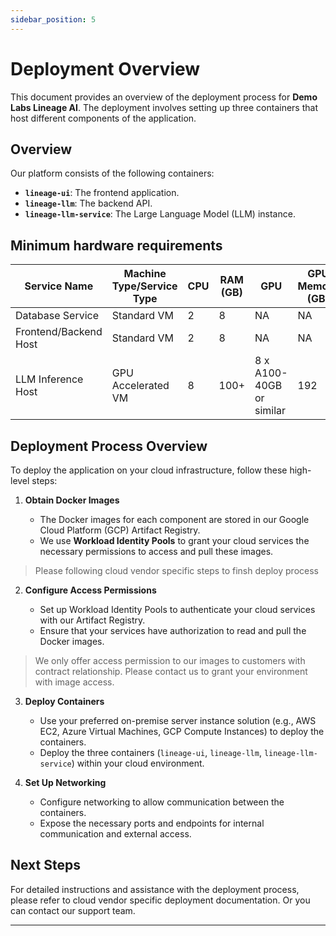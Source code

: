 ```yaml
---
sidebar_position: 5
---
```


# Deployment Overview

This document provides an overview of the deployment process for **Demo Labs Lineage AI**. The deployment involves setting up three containers that host different components of the application.

## Overview

Our platform consists of the following containers:

- **`lineage-ui`**: The frontend application.
- **`lineage-llm`**: The backend API.
- **`lineage-llm-service`**: The Large Language Model (LLM) instance.

## Minimum hardware requirements

| Service Name          | Machine Type/Service Type | CPU | RAM (GB) | GPU           | GPU Memory (GB) | STORAGE (GB) | Amount |
|-----------------------|---------------------------|-----|----------|---------------|------------|--------------|--------|
| Database Service      | Standard VM               | 2   | 8        | NA            | NA         | 10          | 1      |
| Frontend/Backend Host | Standard VM               | 2   | 8        | NA            | NA         | 10           | 1      |
| LLM Inference Host    | GPU Accelerated VM     | 8  | 100+      | 8 x A100-40GB or similar | 192        | 200          | 1      |


## Deployment Process Overview

To deploy the application on your cloud infrastructure, follow these high-level steps:

1. **Obtain Docker Images**

   - The Docker images for each component are stored in our Google Cloud Platform (GCP) Artifact Registry.
   - We use **Workload Identity Pools** to grant your cloud services the necessary permissions to access and pull these images.

> Please following cloud vendor specific steps to finsh deploy process

2. **Configure Access Permissions**

   - Set up Workload Identity Pools to authenticate your cloud services with our Artifact Registry.
   - Ensure that your services have authorization to read and pull the Docker images.

> We only offer access permission to our images to customers with contract relationship. Please contact us to grant your environment with image access.

3. **Deploy Containers**

   - Use your preferred on-premise server instance solution (e.g., AWS EC2, Azure Virtual Machines, GCP Compute Instances) to deploy the containers.
   - Deploy the three containers (`lineage-ui`, `lineage-llm`, `lineage-llm-service`) within your cloud environment.

4. **Set Up Networking**

   - Configure networking to allow communication between the containers.
   - Expose the necessary ports and endpoints for internal communication and external access.

## Next Steps

For detailed instructions and assistance with the deployment process, please refer to cloud vendor specific deployment documentation. Or you can contact our support team.

---
